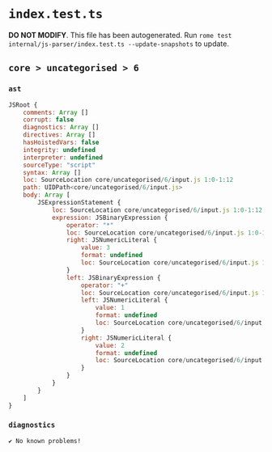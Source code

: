 # `index.test.ts`

**DO NOT MODIFY**. This file has been autogenerated. Run `rome test internal/js-parser/index.test.ts --update-snapshots` to update.

## `core > uncategorised > 6`

### `ast`

```javascript
JSRoot {
	comments: Array []
	corrupt: false
	diagnostics: Array []
	directives: Array []
	hasHoistedVars: false
	integrity: undefined
	interpreter: undefined
	sourceType: "script"
	syntax: Array []
	loc: SourceLocation core/uncategorised/6/input.js 1:0-1:12
	path: UIDPath<core/uncategorised/6/input.js>
	body: Array [
		JSExpressionStatement {
			loc: SourceLocation core/uncategorised/6/input.js 1:0-1:12
			expression: JSBinaryExpression {
				operator: "*"
				loc: SourceLocation core/uncategorised/6/input.js 1:0-1:12
				right: JSNumericLiteral {
					value: 3
					format: undefined
					loc: SourceLocation core/uncategorised/6/input.js 1:11-1:12
				}
				left: JSBinaryExpression {
					operator: "+"
					loc: SourceLocation core/uncategorised/6/input.js 1:1-1:6
					left: JSNumericLiteral {
						value: 1
						format: undefined
						loc: SourceLocation core/uncategorised/6/input.js 1:1-1:2
					}
					right: JSNumericLiteral {
						value: 2
						format: undefined
						loc: SourceLocation core/uncategorised/6/input.js 1:5-1:6
					}
				}
			}
		}
	]
}
```

### `diagnostics`

```
✔ No known problems!

```
